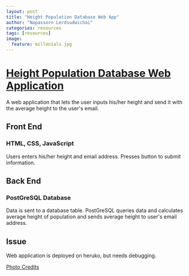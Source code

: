 ```yaml
---
layout: post
title: "Height Population Database Web App"
author: "Napassorn Lerdsudwichai"
categories: resources
tags: [resources]
image:
  feature: millenials.jpg
---
```


# [Height Population Database Web Application](https://github.com/napassornl/Height-Population-Web-Application)
A web application that lets the user inputs his/her height and send it with the average height to the user's email.

## Front End
### HTML, CSS, JavaScript
Users enters his/her height and email address. Presses button to submit information.


## Back End
### PostGreSQL Database 
Data is sent to a database table. PostGreSQL queries data and calculates average height of population and sends average height to user's email address.

## Issue
Web application is deployed on heruko, but needs debugging.

[Photo Credits](https://www.goldcentralvictoria.com.au/shows/the-nightshift/72707-the-abbey-road-beatles-crossing-photo)
